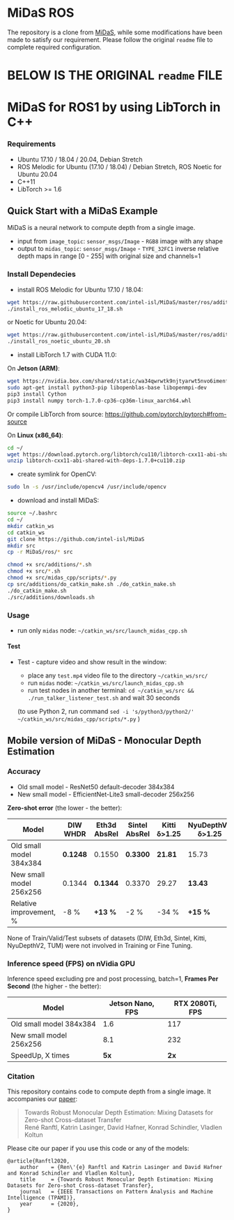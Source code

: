 ﻿# MiDaS ROS
The repository is a clone from [MiDaS](https://github.com/isl-org/MiDaS/tree/master/ros), while some modifications have been made to satisfy our requirement. Please follow the original ```readme``` file to complete required configuration.


##
# BELOW IS THE ORIGINAL  ```readme``` FILE 

# MiDaS for ROS1 by using LibTorch in C++

### Requirements

- Ubuntu 17.10 / 18.04 / 20.04, Debian Stretch
- ROS Melodic for Ubuntu (17.10 / 18.04) / Debian Stretch, ROS Noetic for Ubuntu 20.04
- C++11
- LibTorch >= 1.6

## Quick Start with a MiDaS Example

MiDaS is a neural network to compute depth from a single image.

* input from `image_topic`: `sensor_msgs/Image` - `RGB8` image with any shape
* output to `midas_topic`: `sensor_msgs/Image` - `TYPE_32FC1` inverse relative depth maps in range [0 - 255] with original size and channels=1

### Install Dependecies

* install ROS Melodic for Ubuntu 17.10 / 18.04:
```bash
wget https://raw.githubusercontent.com/intel-isl/MiDaS/master/ros/additions/install_ros_melodic_ubuntu_17_18.sh
./install_ros_melodic_ubuntu_17_18.sh
```

or Noetic for Ubuntu 20.04: 

```bash
wget https://raw.githubusercontent.com/intel-isl/MiDaS/master/ros/additions/install_ros_noetic_ubuntu_20.sh
./install_ros_noetic_ubuntu_20.sh
```


* install LibTorch 1.7 with CUDA 11.0:

On **Jetson (ARM)**:
```bash
wget https://nvidia.box.com/shared/static/wa34qwrwtk9njtyarwt5nvo6imenfy26.whl -O torch-1.7.0-cp36-cp36m-linux_aarch64.whl
sudo apt-get install python3-pip libopenblas-base libopenmpi-dev 
pip3 install Cython
pip3 install numpy torch-1.7.0-cp36-cp36m-linux_aarch64.whl
```
Or compile LibTorch from source: https://github.com/pytorch/pytorch#from-source

On **Linux (x86_64)**:
```bash
cd ~/
wget https://download.pytorch.org/libtorch/cu110/libtorch-cxx11-abi-shared-with-deps-1.7.0%2Bcu110.zip
unzip libtorch-cxx11-abi-shared-with-deps-1.7.0+cu110.zip
```

* create symlink for OpenCV:

```bash
sudo ln -s /usr/include/opencv4 /usr/include/opencv
```

* download and install MiDaS:

```bash
source ~/.bashrc
cd ~/
mkdir catkin_ws
cd catkin_ws
git clone https://github.com/intel-isl/MiDaS
mkdir src
cp -r MiDaS/ros/* src

chmod +x src/additions/*.sh
chmod +x src/*.sh
chmod +x src/midas_cpp/scripts/*.py
cp src/additions/do_catkin_make.sh ./do_catkin_make.sh
./do_catkin_make.sh
./src/additions/downloads.sh
```

### Usage

* run only `midas` node: `~/catkin_ws/src/launch_midas_cpp.sh`

#### Test

* Test - capture video and show result in the window:
    * place any `test.mp4` video file to the directory `~/catkin_ws/src/`
    * run `midas` node: `~/catkin_ws/src/launch_midas_cpp.sh`
    * run test nodes in another terminal: `cd ~/catkin_ws/src && ./run_talker_listener_test.sh` and wait 30 seconds
    
    (to use Python 2, run command `sed -i 's/python3/python2/' ~/catkin_ws/src/midas_cpp/scripts/*.py` )

## Mobile version of MiDaS - Monocular Depth Estimation

### Accuracy

* Old small model - ResNet50 default-decoder 384x384
* New small model - EfficientNet-Lite3 small-decoder 256x256

**Zero-shot error** (the lower - the better):

| Model |  DIW WHDR | Eth3d AbsRel | Sintel AbsRel | Kitti δ>1.25 | NyuDepthV2 δ>1.25 | TUM δ>1.25 |
|---|---|---|---|---|---|---|
| Old small model 384x384 | **0.1248** | 0.1550 | **0.3300** | **21.81** | 15.73 | 17.00 |
| New small model 256x256 | 0.1344 | **0.1344** | 0.3370 | 29.27 | **13.43** | **14.53** |
| Relative improvement, % | -8 % | **+13 %** | -2 % | -34 % | **+15 %** | **+15 %** |

None of Train/Valid/Test subsets of datasets (DIW, Eth3d, Sintel, Kitti, NyuDepthV2, TUM) were not involved in Training or Fine Tuning.

### Inference speed (FPS) on nVidia GPU

Inference speed excluding pre and post processing, batch=1, **Frames Per Second** (the higher - the better):

| Model | Jetson Nano, FPS | RTX 2080Ti, FPS |
|---|---|---|
| Old small model 384x384 | 1.6 | 117 |
| New small model 256x256 | 8.1 | 232 |
| SpeedUp, X times | **5x** | **2x** |

### Citation

This repository contains code to compute depth from a single image. It accompanies our [paper](https://arxiv.org/abs/1907.01341v3):

>Towards Robust Monocular Depth Estimation: Mixing Datasets for Zero-shot Cross-dataset Transfer  
René Ranftl, Katrin Lasinger, David Hafner, Konrad Schindler, Vladlen Koltun

Please cite our paper if you use this code or any of the models:
```
@article{Ranftl2020,
	author    = {Ren\'{e} Ranftl and Katrin Lasinger and David Hafner and Konrad Schindler and Vladlen Koltun},
	title     = {Towards Robust Monocular Depth Estimation: Mixing Datasets for Zero-shot Cross-dataset Transfer},
	journal   = {IEEE Transactions on Pattern Analysis and Machine Intelligence (TPAMI)},
	year      = {2020},
}
```